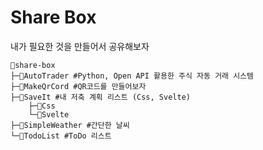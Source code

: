 # Share Box

내가 필요한 것을 만들어서 공유해보자

```shell
📂share-box
├─📂AutoTrader #Python, Open API 활용한 주식 자동 거래 시스템
├─📂MakeQrCord #QR코드를 만들어보자
├─📂SaveIt #내 저축 계획 리스트 (Css, Svelte)
    ├─📂Css
    └─📂Svelte
├─📂SimpleWeather #간단한 날씨
└─📂TodoList #ToDo 리스트
```

